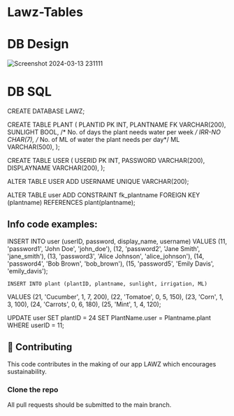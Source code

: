 # Lawz-Tables

# DB Design 
![Screenshot 2024-03-13 231111](https://github.com/fairouzAlateeq/Lawz-Tables/assets/37877628/d383c823-a8f3-4531-98db-569f6106915f)


# DB SQL
CREATE DATABASE LAWZ;

CREATE TABLE PLANT (
PLANTID PK INT,
PLANTNAME FK VARCHAR(200),
SUNLIGHT BOOL,
/*  No. of days the plant needs water per week */
IRR-NO CHAR(7),
/* No. of ML of water the plant needs per day*/
ML VARCHAR(500),
); 

CREATE TABLE USER (
USERID PK INT,
PASSWORD VARCHAR(200),
DISPLAYNAME VARCHAR(200),
);

ALTER TABLE USER 
ADD USERNAME UNIQUE VARCHAR(200);

ALTER TABLE user
ADD CONSTRAINT fk_plantname
FOREIGN KEY (plantname)
REFERENCES plant(plantname);

## Info code examples:
INSERT INTO user (userID, password, display_name, username)
VALUES 
    (11, 'password1', 'John Doe', 'john_doe'),
    (12, 'password2', 'Jane Smith', 'jane_smith'),
    (13, 'password3', 'Alice Johnson', 'alice_johnson'),
    (14, 'password4', 'Bob Brown', 'bob_brown'),
    (15, 'password5', 'Emily Davis', 'emily_davis');

    INSERT INTO plant (plantID, plantname, sunlight, irrigation, ML) 
VALUES
    (21, 'Cucumber', 1, 7, 200),
    (22, 'Tomatoe', 0, 5, 150),
    (23, 'Corn', 1, 3, 100),
    (24, 'Carrots', 0, 6, 180),
    (25, 'Mint', 1, 4, 120);

UPDATE user 
SET plantID = 24
SET PlantName.user = Plantname.plant
WHERE userID = 11;

## 🤝 Contributing
This code contributes in the making of our app LAWZ which encourages sustainability.

### Clone the repo
All pull requests should be submitted to the main branch.
